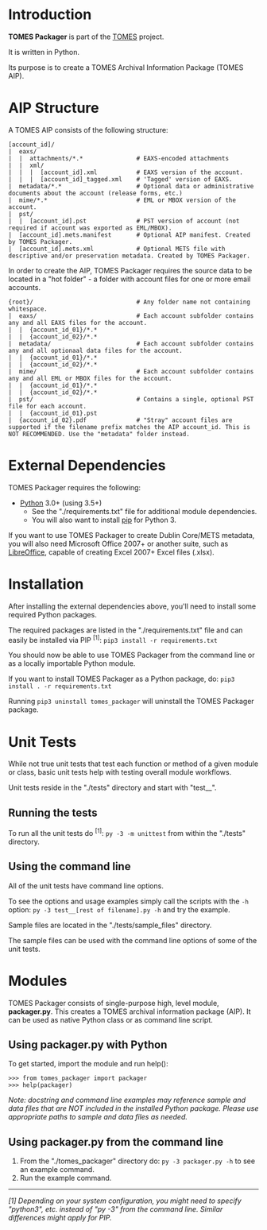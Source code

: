 # Introduction
**TOMES Packager** is part of the [TOMES](https://www.ncdcr.gov/resources/records-management/tomes) project.

It is written in Python.

Its purpose is to create a TOMES Archival Information Package (TOMES AIP).

# AIP Structure
A TOMES AIP consists of the following structure:

    [account_id]/                      	
    |  eaxs/                           	
    |  |  attachments/*.*			   	# EAXS-encoded attachments
    |  |  xml/						   	
    |  |  |  [account_id].xml			# EAXS version of the account.
    |  |  |  [account_id]_tagged.xml	# 'Tagged' version of EAXS.
    |  metadata/*.*						# Optional data or administrative documents about the account (release forms, etc.)
    |  mime/*.*							# EML or MBOX version of the account.
    |  pst/								
    |  |  [account_id].pst				# PST version of account (not required if account was exported as EML/MBOX).
    |  [account_id].mets.manifest		# Optional AIP manifest. Created by TOMES Packager. 
    |  [account_id].mets.xml			# Optional METS file with descriptive and/or preservation metadata. Created by TOMES Packager. 

In order to create the AIP, TOMES Packager requires the source data to be located in a "hot folder" - a folder with account files for one or more email accounts.

	{root}/								# Any folder name not containing whitespace.
	|  eaxs/							# Each account subfolder contains any and all EAXS files for the account.
	|  |  {account_id_01}/*.*
	|  |  {account_id_02}/*.*
	|  metadata/						# Each account subfolder contains any and all optionaal data files for the account.
	|  |  {account_id_01}/*.*
	|  |  {account_id_02}/*.*
	|  mime/							# Each account subfolder contains any and all EML or MBOX files for the account.
	|  |  {account_id_01}/*.*
	|  |  {account_id_02}/*.*
	|  pst/								# Contains a single, optional PST file for each account.
	|  |  {account_id_01}.pst
	|  {account_id_02}.pdf				# "Stray" account files are supported if the filename prefix matches the AIP account_id. This is NOT RECOMMENDED. Use the "metadata" folder instead.



# External Dependencies
TOMES Packager requires the following:

- [Python](https://www.python.org) 3.0+ (using 3.5+)
	- See the "./requirements.txt" file for additional module dependencies.
	- You will also want to install [pip](https://pypi.python.org/pypi/pip) for Python 3.

If you want to use TOMES Packager to create Dublin Core/METS metadata, you will also need Microsoft Office 2007+ or another suite, such as [LibreOffice](https://www.libreoffice.org), capable of creating Excel 2007+ Excel files (.xlsx).

# Installation
After installing the external dependencies above, you'll need to install some required Python packages.

The required packages are listed in the "./requirements.txt" file and can easily be installed via PIP <sup>[1]</sup>: `pip3 install -r requirements.txt`

You should now be able to use TOMES Packager from the command line or as a locally importable Python module.

If you want to install TOMES Packager as a Python package, do: `pip3 install . -r requirements.txt`

Running `pip3 uninstall tomes_packager` will uninstall the TOMES Packager package.

# Unit Tests
While not true unit tests that test each function or method of a given module or class, basic unit tests help with testing overall module workflows.

Unit tests reside in the "./tests" directory and start with "test__".

## Running the tests
To run all the unit tests do <sup>[1]</sup>: `py -3 -m unittest` from within the "./tests" directory. 

## Using the command line
All of the unit tests have command line options.

To see the options and usage examples simply call the scripts with the `-h` option: `py -3 test__[rest of filename].py -h` and try the example.

Sample files are located in the "./tests/sample_files" directory.

The sample files can be used with the command line options of some of the unit tests.

# Modules
TOMES Packager consists of single-purpose high, level module, **packager.py**. This creates a TOMES archival information package (AIP). It can be used as native Python class or as command line script.

## Using packager.py with Python
To get started, import the module and run help():

	>>> from tomes_packager import packager
	>>> help(packager)

*Note: docstring and command line examples may reference sample and data files that are NOT included in the installed Python package. Please use appropriate paths to sample and data files as needed.*

## Using packager.py from the command line
1. From the "./tomes\_packager" directory do: `py -3 packager.py -h` to see an example command.
2. Run the example command.

-----
*[1] Depending on your system configuration, you might need to specify "python3", etc. instead of "py -3" from the command line. Similar differences might apply for PIP.*

